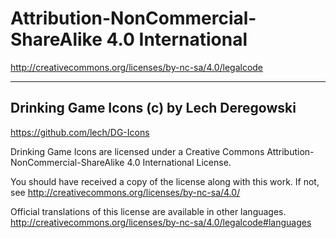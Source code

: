 # Attribution-NonCommercial-ShareAlike 4.0 International

http://creativecommons.org/licenses/by-nc-sa/4.0/legalcode

--------------------------------------------------------------------------------

## Drinking Game Icons (c) by Lech Deregowski
https://github.com/lech/DG-Icons

Drinking Game Icons are licensed under a Creative Commons Attribution-NonCommercial-ShareAlike 4.0 International License.

You should have received a copy of the license along with this work. If not, see http://creativecommons.org/licenses/by-nc-sa/4.0/

Official translations of this license are available in other languages. http://creativecommons.org/licenses/by-nc-sa/4.0/legalcode#languages
